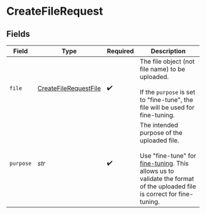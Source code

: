 # CreateFileRequest


## Fields

| Field                                                                                                                                                                                                   | Type                                                                                                                                                                                                    | Required                                                                                                                                                                                                | Description                                                                                                                                                                                             |
| ------------------------------------------------------------------------------------------------------------------------------------------------------------------------------------------------------- | ------------------------------------------------------------------------------------------------------------------------------------------------------------------------------------------------------- | ------------------------------------------------------------------------------------------------------------------------------------------------------------------------------------------------------- | ------------------------------------------------------------------------------------------------------------------------------------------------------------------------------------------------------- |
| `file`                                                                                                                                                                                                  | [CreateFileRequestFile](../../models/shared/createfilerequestfile.md)                                                                                                                                   | :heavy_check_mark:                                                                                                                                                                                      | The file object (not file name) to be uploaded.<br/><br/>If the `purpose` is set to "fine-tune", the file will be used for fine-tuning.<br/>                                                            |
| `purpose`                                                                                                                                                                                               | *str*                                                                                                                                                                                                   | :heavy_check_mark:                                                                                                                                                                                      | The intended purpose of the uploaded file.<br/><br/>Use "fine-tune" for [fine-tuning](/docs/api-reference/fine-tuning). This allows us to validate the format of the uploaded file is correct for fine-tuning.<br/> |